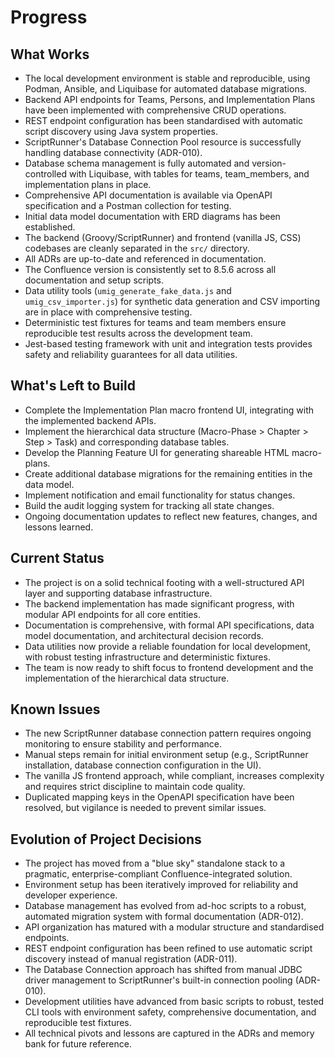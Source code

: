 # Progress

## What Works

- The local development environment is stable and reproducible, using Podman, Ansible, and Liquibase for automated database migrations.
- Backend API endpoints for Teams, Persons, and Implementation Plans have been implemented with comprehensive CRUD operations.
- REST endpoint configuration has been standardised with automatic script discovery using Java system properties.
- ScriptRunner's Database Connection Pool resource is successfully handling database connectivity (ADR-010).
- Database schema management is fully automated and version-controlled with Liquibase, with tables for teams, team_members, and implementation plans in place.
- Comprehensive API documentation is available via OpenAPI specification and a Postman collection for testing.
- Initial data model documentation with ERD diagrams has been established.
- The backend (Groovy/ScriptRunner) and frontend (vanilla JS, CSS) codebases are cleanly separated in the `src/` directory.
- All ADRs are up-to-date and referenced in documentation.
- The Confluence version is consistently set to 8.5.6 across all documentation and setup scripts.
- Data utility tools (`umig_generate_fake_data.js` and `umig_csv_importer.js`) for synthetic data generation and CSV importing are in place with comprehensive testing.
- Deterministic test fixtures for teams and team members ensure reproducible test results across the development team.
- Jest-based testing framework with unit and integration tests provides safety and reliability guarantees for all data utilities.

## What's Left to Build

- Complete the Implementation Plan macro frontend UI, integrating with the implemented backend APIs.
- Implement the hierarchical data structure (Macro-Phase > Chapter > Step > Task) and corresponding database tables.
- Develop the Planning Feature UI for generating shareable HTML macro-plans.
- Create additional database migrations for the remaining entities in the data model.
- Implement notification and email functionality for status changes.
- Build the audit logging system for tracking all state changes.
- Ongoing documentation updates to reflect new features, changes, and lessons learned.

## Current Status

- The project is on a solid technical footing with a well-structured API layer and supporting database infrastructure.
- The backend implementation has made significant progress, with modular API endpoints for all core entities.
- Documentation is comprehensive, with formal API specifications, data model documentation, and architectural decision records.
- Data utilities now provide a reliable foundation for local development, with robust testing infrastructure and deterministic fixtures.
- The team is now ready to shift focus to frontend development and the implementation of the hierarchical data structure.

## Known Issues

- The new ScriptRunner database connection pattern requires ongoing monitoring to ensure stability and performance.
- Manual steps remain for initial environment setup (e.g., ScriptRunner installation, database connection configuration in the UI).
- The vanilla JS frontend approach, while compliant, increases complexity and requires strict discipline to maintain code quality.
- Duplicated mapping keys in the OpenAPI specification have been resolved, but vigilance is needed to prevent similar issues.

## Evolution of Project Decisions

- The project has moved from a "blue sky" standalone stack to a pragmatic, enterprise-compliant Confluence-integrated solution.
- Environment setup has been iteratively improved for reliability and developer experience.
- Database management has evolved from ad-hoc scripts to a robust, automated migration system with formal documentation (ADR-012).
- API organization has matured with a modular structure and standardised endpoints.
- REST endpoint configuration has been refined to use automatic script discovery instead of manual registration (ADR-011).
- The Database Connection approach has shifted from manual JDBC driver management to ScriptRunner's built-in connection pooling (ADR-010).
- Development utilities have advanced from basic scripts to robust, tested CLI tools with environment safety, comprehensive documentation, and reproducible test fixtures.
- All technical pivots and lessons are captured in the ADRs and memory bank for future reference.
